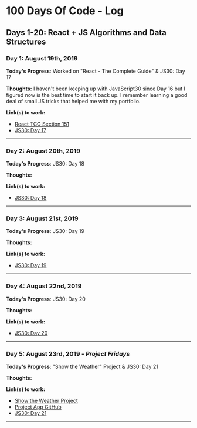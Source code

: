 # 100 Days Of Code - Log

## Days 1-20: React + JS Algorithms and Data Structures

### Day 1: August 19th, 2019

**Today's Progress**: Worked on "React - The Complete Guide" & JS30: Day 17

**Thoughts:** I haven't been keeping up with JavaScript30 since Day 16 but I figured now is the best time to start it back up. I remember learning a good deal of small JS tricks that helped me with my portfolio.

**Link(s) to work:** 
* [React TCG Section 151](https://www.udemy.com/react-the-complete-guide-incl-redux/learn/lecture/13556476?start=0#overview)
* [JS30: Day 17](https://github.com/r742davis/JavaScript30/tree/master/17%20-%20Sort%20Without%20Articles)
___

### Day 2: August 20th, 2019

**Today's Progress**: JS30: Day 18

**Thoughts:** 

**Link(s) to work:**  
* [JS30: Day 18](https://github.com/r742davis/JavaScript30/tree/master/18%20-%20Adding%20Up%20Times%20with%20Reduce)
___

### Day 3: August 21st, 2019

**Today's Progress**: JS30: Day 19

**Thoughts:** 

**Link(s) to work:** 
* [JS30: Day 19](https://github.com/r742davis/JavaScript30/tree/master/19%20-%20Webcam%20Fun)
___

### Day 4: August 22nd, 2019

**Today's Progress**: JS30: Day 20

**Thoughts:** 

**Link(s) to work:** 
* [JS30: Day 20](https://github.com/r742davis/JavaScript30/tree/master/20%20-%20Speech%20Detection)
___

### Day 5: August 23rd, 2019 - *Project Fridays*

**Today's Progress**: "Show the Weather" Project & JS30: Day 21

**Thoughts:** 

**Link(s) to work:** 
* [Show the Weather Project](https://learn.freecodecamp.org/coding-interview-prep/take-home-projects/show-the-local-weather)
* [Project App GitHub]()
* [JS30: Day 21](https://github.com/r742davis/JavaScript30/tree/master/21%20-%20Geolocation)
___



